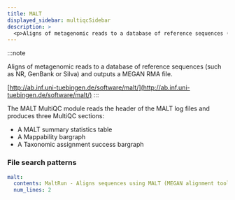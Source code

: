 ```yaml
---
title: MALT
displayed_sidebar: multiqcSidebar
description: >
  <p>Aligns of metagenomic reads to a database of reference sequences (such as NR, GenBank or Silva) and outputs a MEGAN RMA file.</p>
---
```


<!--
~~~~~ DO NOT EDIT ~~~~~
This file is autogenerated from the MultiQC module python docstring.
Do not edit the markdown, it will be overwritten.

File path for the source of this content: multiqc/modules/malt/malt.py
~~~~~~~~~~~~~~~~~~~~~~~
-->

:::note

<p>Aligns of metagenomic reads to a database of reference sequences (such as NR, GenBank or Silva) and outputs a MEGAN RMA file.</p>

[http://ab.inf.uni-tuebingen.de/software/malt/](http://ab.inf.uni-tuebingen.de/software/malt/)
:::

The MALT MultiQC module reads the header of the MALT log files and produces three MultiQC sections:

- A MALT summary statistics table
- A Mappability bargraph
- A Taxonomic assignment success bargraph

### File search patterns

```yaml
malt:
  contents: MaltRun - Aligns sequences using MALT (MEGAN alignment tool)
  num_lines: 2
```
